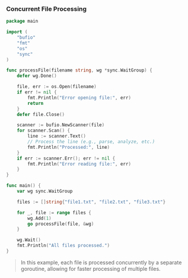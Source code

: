 ### Concurrent File Processing

```go
package main

import (
    "bufio"
    "fmt"
    "os"
    "sync"
)

func processFile(filename string, wg *sync.WaitGroup) {
    defer wg.Done()

    file, err := os.Open(filename)
    if err != nil {
        fmt.Println("Error opening file:", err)
        return
    }
    defer file.Close()

    scanner := bufio.NewScanner(file)
    for scanner.Scan() {
        line := scanner.Text()
        // Process the line (e.g., parse, analyze, etc.)
        fmt.Println("Processed:", line)
    }
    if err := scanner.Err(); err != nil {
        fmt.Println("Error reading file:", err)
    }
}

func main() {
    var wg sync.WaitGroup

    files := []string{"file1.txt", "file2.txt", "file3.txt"}

    for _, file := range files {
        wg.Add(1)
        go processFile(file, &wg)
    }

    wg.Wait()
    fmt.Println("All files processed.")
}

```

> In this example, each file is processed concurrently by a separate goroutine, allowing for faster processing of multiple files.
